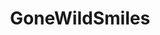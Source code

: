 ---
title: GoneWildSmiles
crosslinks:
- gonewild
- livven
- myult1mateischarging
- youtubefactsbot
- botwatch
- tmsbmeta
- gonewild30plus
- princessdahliamoon
- MaxineSapphire
- emmaculate
- HollyKiddo
- Free_in_Bondage
- unlikely_Coraline
- XXXcitedBrunette
- funsizedasian
- showerbeer
- IrelandonReddit
- MassdropBot
- Puffies
- excgarated
---